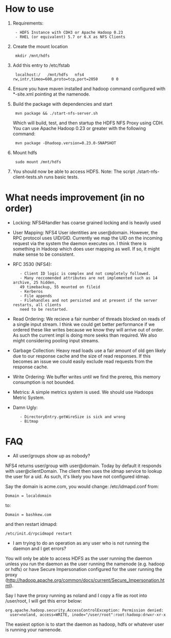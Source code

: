 # How to use

1. Requirements:

        - HDFS Instance with CDH3 or Apache Hadoop 0.23
        - RHEL (or equivalent) 5.7 or 6.X as NFS Clients

1. Create the mount location

        mkdir /mnt/hdfs

1. Add this entry to /etc/fstab

        localhost:/   /mnt/hdfs   nfs4       rw,intr,timeo=600,proto=tcp,port=2050      0 0

1. Ensure you have maven installed and hadoop command configured with *-site.xml pointing at the namenode.

1. Build the package with dependencies and start

        mvn package && ./start-nfs-server.sh

    Which will build, test, and then startup the HDFS NFS Proxy using CDH. You can use Apache Hadoop 0.23 or
    greater with the following command:

        mvn package -Dhadoop.version=0.23.0-SNAPSHOT


1. Mount hdfs

        sudo mount /mnt/hdfs

1. You should now be able to access HDFS. Note: The script ./start-nfs-client-tests.sh runs basic tests.

# What needs improvement (in no order)

* Locking:
NFS4Handler has coarse grained locking and is heavily used
* User Mapping: 
NFS4 User identities are user@domain. However, the RPC protocol uses UID/GID.
Currently we map the UID on the incoming request via the system the daemon executes on.
I think there is something in Hadoop which does user mapping as well. If so, it might
make sense to be consistent.
* RFC 3530 (NFS4):

         - Client ID logic is complex and not completely followed.
         - Many reccomended attributes are not implemented such as 14 archive, 25 hidden,
         49 timebackup, 55 mounted on fileid
         - Kerberos
         - File appends
         - Filehandles and not persisted and at present if the server restarts, all clients
         need to be restarted.

* Read Ordering: 
We recieve a fair number of threads blocked on reads of a single input stream.
I think we could get better performance if we ordered these like writes because we
know they will arrive out of order. As such the current impl is doing more seeks
than required. We also might considering pooling input streams.
* Garbage Collection:
Heavy read loads use a fair amount of old gen likely due to our response cache
and the size of read responses. If this becomes an issue we could easily exclude 
read requests from the response cache.
* Write Ordering:
We buffer writes until we find the prereq, this memory consumption is not bounded.
* Metrics:
A simple metrics system is used. We should use Hadoops Metric System. 
* Damn Ugly:
 
         - DirectoryEntry.getWireSize is sick and wrong
         - Bitmap

# FAQ
* All user/groups show up as nobody?

NFS4 returns user/group with user@domain. Today by default it responds with
user@clientDomain. The client then uses the idmap service to lookup the user
for a uid. As such, it's likely you have not configured idmap.

Say the domain is acme.com, you would change: /etc/idmapd.conf from:

    Domain = localdomain

to:

    Domain = bashkew.com

and then restart idmapd:
 
    /etc/init.d/rpcidmapd restart

* I am trying to do an operation as any user who is not running the daemon and
I get errors?

You will only be able to access HDFS as the user running the daemon unless
you run the daemon as the user running the namenode (e.g. hadoop or hdfs)
or have Secure Impersonation configured for the user running the proxy
(http://hadoop.apache.org/common/docs/current/Secure_Impersonation.html).

Say I have the proxy running as noland and I copy a file as root into
/user/root, I will get this error below:

    org.apache.hadoop.security.AccessControlException: Permission denied: 
      user=noland, access=WRITE, inode="/user/root":root:hadoop:drwxr-xr-x

The easiest option is to start the daemon as hadoop, hdfs or whatever user
is running your namenode.
